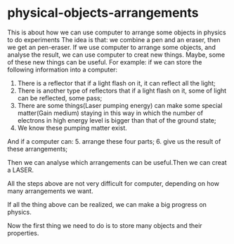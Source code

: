 # physical-objects-arrangements
This is about how we can use computer to arrange some objects in physics to do experiments 
The idea is that: we combine a pen and an eraser, then we get an pen-eraser. If we use computer to arrange some objects, and analyse the result, we can use computer to creat new things. Maybe, some of these new things can be useful.
For example: if we can store the following information into a computer:
1. There is a reflector that if a light flash on it, it can reflect all the light;
2. There is another type of reflectors that if a light flash on it, some of light can be reflected, some pass;
3. There are some things(Laser pumping energy) can make some special matter(Gain medium) staying in this way in which the number of electrons in high energy level is bigger than that of the ground state;
4. We know these pumping matter exist.

And if a computer can:
5. arrange these four parts;
6. give us the result of these arrangements;

Then we can analyse which arrangements can be useful.Then we can creat a LASER.

All the steps above are not very difficult for computer, depending on how many arrangements we want.

If all the thing above can be realized, we can make a big progress on physics.

Now the first thing we need to do is to store many objects and their properties.
